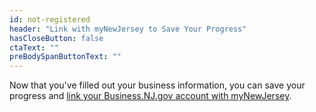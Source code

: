 ```yaml
---
id: not-registered
header: "Link with myNewJersey to Save Your Progress"
hasCloseButton: false
ctaText: ""
preBodySpanButtonText: ""
---
```


Now that you've filled out your business information, you can save your progress and [link your Business.NJ.gov account with myNewJersey](/account-setup).
